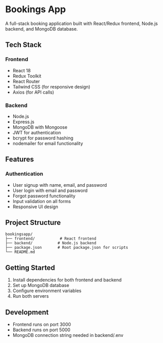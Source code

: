 # Bookings App

A full-stack booking application built with React/Redux frontend, Node.js backend, and MongoDB database.

## Tech Stack

### Frontend
- React 18
- Redux Toolkit
- React Router
- Tailwind CSS (for responsive design)
- Axios (for API calls)

### Backend
- Node.js
- Express.js
- MongoDB with Mongoose
- JWT for authentication
- bcrypt for password hashing
- nodemailer for email functionality

## Features

### Authentication
- User signup with name, email, and password
- User login with email and password
- Forgot password functionality
- Input validation on all forms
- Responsive UI design

## Project Structure

```
bookingsapp/
├── frontend/           # React frontend
├── backend/           # Node.js backend
├── package.json       # Root package.json for scripts
└── README.md
```

## Getting Started

1. Install dependencies for both frontend and backend
2. Set up MongoDB database
3. Configure environment variables
4. Run both servers

## Development

- Frontend runs on port 3000
- Backend runs on port 5000
- MongoDB connection string needed in backend/.env
